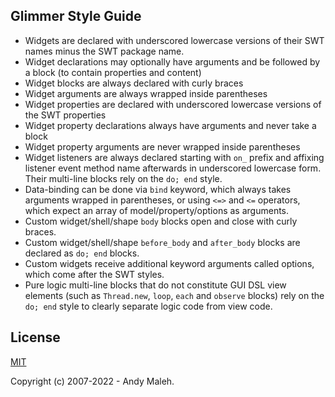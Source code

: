 ## Glimmer Style Guide

- Widgets are declared with underscored lowercase versions of their SWT names minus the SWT package name.
- Widget declarations may optionally have arguments and be followed by a block (to contain properties and content)
- Widget blocks are always declared with curly braces
- Widget arguments are always wrapped inside parentheses
- Widget properties are declared with underscored lowercase versions of the SWT properties
- Widget property declarations always have arguments and never take a block
- Widget property arguments are never wrapped inside parentheses
- Widget listeners are always declared starting with `on_` prefix and affixing listener event method name afterwards in underscored lowercase form. Their multi-line blocks rely on the `do; end` style.
- Data-binding can be done via `bind` keyword, which always takes arguments wrapped in parentheses, or using `<=>` and `<=` operators, which expect an array of model/property/options as arguments.
- Custom widget/shell/shape `body` blocks open and close with curly braces.
- Custom widget/shell/shape `before_body` and `after_body` blocks are declared as `do; end` blocks.
- Custom widgets receive additional keyword arguments called options, which come after the SWT styles.
- Pure logic multi-line blocks that do not constitute GUI DSL view elements (such as `Thread.new`, `loop`, `each` and `observe` blocks) rely on the `do; end` style to clearly separate logic code from view code.

## License

[MIT](LICENSE.txt)

Copyright (c) 2007-2022 - Andy Maleh.
